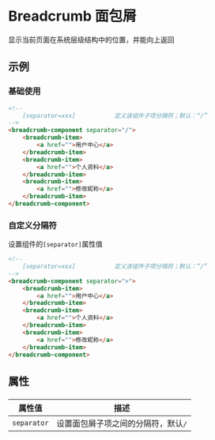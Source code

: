 # Breadcrumb 面包屑
显示当前页面在系统层级结构中的位置，并能向上返回

## 示例
### 基础使用
```html
<!--
    [separator=xxx]           定义该组件子项分隔符；默认：“/”
-->
<breadcrumb-component separator="/">
    <breadcrumb-item>
        <a href="">用户中心</a>
    </breadcrumb-item>
    <breadcrumb-item>
        <a href="">个人资料</a>
    </breadcrumb-item>
    <breadcrumb-item>
        <a href="">修改昵称</a>
    </breadcrumb-item>
</breadcrumb-component>
```

### 自定义分隔符 
设置组件的`[separator]`属性值
```html
<!--
    [separator=xxx]           定义该组件子项分隔符；默认：“/”
-->
<breadcrumb-component separator=">">
    <breadcrumb-item>
        <a href="">用户中心</a>
    </breadcrumb-item>
    <breadcrumb-item>
        <a href="">个人资料</a>
    </breadcrumb-item>
    <breadcrumb-item>
        <a href="">修改昵称</a>
    </breadcrumb-item>
</breadcrumb-component>
```

## 属性
### <breadcrumb-component/>

属性值 | 描述
--- | ---
`separator` | 设置面包屑子项之间的分隔符，默认`/`